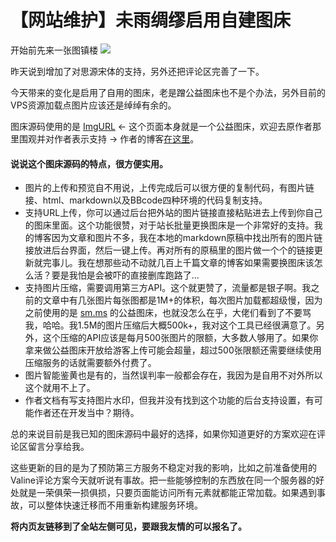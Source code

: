 # 【网站维护】未雨绸缪启用自建图床


开始前先来一张图镇楼
![](https://img.1078503.org/imgs/2019/06/b9e2f2d79e9e4b1c.jpg)



昨天说到增加了对思源宋体的支持，另外还把评论区完善了一下。

今天带来的变化是启用了自用的图床，老是蹭公益图床也不是个办法，另外目前的VPS资源加载点图片应该还是绰绰有余的。

图床源码使用的是 [ImgURL](https://imgurl.org/)  ← 这个页面本身就是一个公益图床，欢迎去原作者那里围观并对作者表示支持 → 作者的博客[在这里](https://www.xiaoz.me/)。

#### 说说这个图床源码的特点，很方便实用。

- 图片的上传和预览自不用说，上传完成后可以很方便的复制代码，有图片链接、html、markdown以及BBcode四种环境的代码复制支持。
- 支持URL上传，你可以通过后台把外站的图片链接直接粘贴进去上传到你自己的图床里面。这个功能很赞，对于站长批量更换图床是一个非常好的支持。我的博客因为文章和图片不多，我在本地的markdown原稿中找出所有的图片链接放进后台界面，然后一键上传。再对所有的原稿里的图片做一个个的链接更新就完事儿。我在想那些动不动就几百上千篇文章的博客如果需要换图床该怎么活？要是我怕是会被吓的直接删库跑路了...
- 支持图片压缩，需要调用第三方API。这个就更赞了，流量都是银子啊。我之前的文章中有几张图片每张图都是1M+的体积，每次图片加载都超级慢，因为之前使用的是 [sm.ms](https://sm.ms/) 的公益图床，也就没怎么在乎，大佬们看到了不要骂我，哈哈。我1.5M的图片压缩后大概500k+，我对这个工具已经很满意了。另外，这个压缩的API应该是每月500张图片的限额，大多数人够用了。如果你拿来做公益图床开放给游客上传可能会超量，超过500张限额还需要继续使用压缩服务的话就需要额外付费了。
- 图片智能鉴黄也是有的，当然误判率一般都会存在，我因为是自用不对外所以这个就用不上了。
- 作者文档有写支持图片水印，但我并没有找到这个功能的后台支持设置，有可能作者还在开发当中？期待。

总的来说目前是我已知的图床源码中最好的选择，如果你知道更好的方案欢迎在评论区留言分享给我。



这些更新的目的是为了预防第三方服务不稳定对我的影响，比如之前准备使用的Valine评论方案今天就听说有事故。把一些能够控制的东西放在同一个服务器的好处就是一荣俱荣一损俱损，只要页面能访问所有元素就都能正常加载。如果遇到事故，可以整体快速迁移而不用重新构建服务环境。

**将内页友链移到了全站左侧可见，要跟我友情的可以报名了。**


